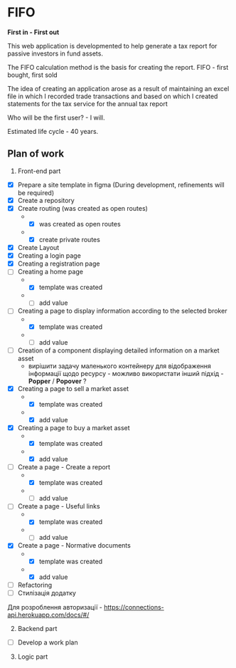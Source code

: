 # FIFO 
 **First in - First out**
 
This web application is developmented to help generate a tax report for passive investors in fund assets.

The FIFO calculation method is the basis for creating the report. FIFO - first bought, first sold

The idea of creating an application arose as a result of maintaining an excel file in which I recorded trade transactions and based on which I created statements for the tax service for the annual tax report

Who will be the first user? - I will.

Estimated life cycle - 40 years.

## Plan of work

1. Front-end part
- [x] Prepare a site template in figma (During development, refinements will be required)
- [x] Create a repository
- [x] Create routing (was created as open routes)
    - - [x] was created as open routes
    - - [x] create private routes
- [x] Create Layout
- [x] Creating a login page
- [x] Creating a registration page
- [ ] Creating a home page
    - - [x] template was created 
    - - [ ] add value 
- [ ] Creating a page to display information according to the selected broker
    - - [x] template was created 
    - - [ ] add value 
- [ ] Creation of a component displaying detailed information on a market asset
    - вирішити задачу маленького контейнеру для відображення інформації щодо ресурсу - можливо використати інший підхід - **Popper** / **Popover** ?
- [x] Сreating a page to sell a market asset
    - - [x] template was created 
    - - [x] add value 
- [x] Сreating a page to buy a market asset
    - - [x] template was created 
    - - [x] add value 
- [ ] Create a page - Create a report
    - - [x] template was created 
    - - [ ] add value 
- [ ] Create a page - Useful links
    - - [x] template was created 
    - - [ ] add value 
- [x] Create a page - Normative documents
    - - [x] template was created 
    - - [x] add value 
- [ ] Refactoring
- [ ] Стилізація додатку

Для розроблення авторизації - https://connections-api.herokuapp.com/docs/#/

2. Backend part
- [ ] Develop a work plan

3. Logic part



